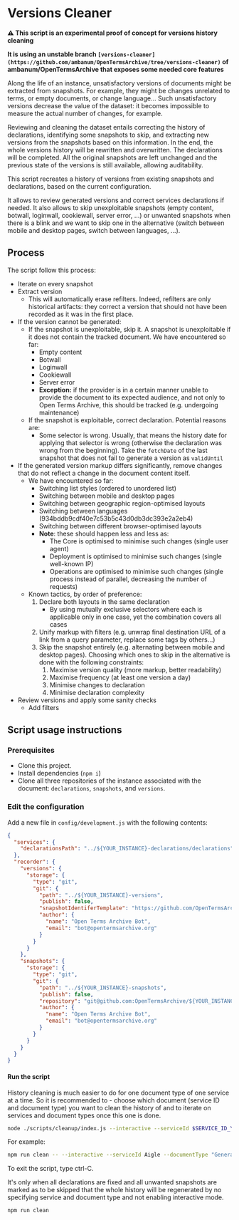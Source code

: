 # Versions Cleaner
**:warning: This script is an experimental proof of concept for versions history cleaning**

**It is using an unstable branch `[versions-cleaner](https://github.com/ambanum/OpenTermsArchive/tree/versions-cleaner)` of ambanum/OpenTermsArchive that exposes some needed core features**

Along the life of an instance, unsatisfactory versions of documents might be extracted from snapshots. For example, they might be changes unrelated to terms, or empty documents, or change language… Such unsatisfactory versions decrease the value of the dataset: it becomes impossible to measure the actual number of changes, for example.

Reviewing and cleaning the dataset entails correcting the history of declarations, identifying some snapshots to skip, and extracting new versions from the snapshots based on this information. In the end, the whole versions history will be rewritten and overwritten. The declarations will be completed. All the original snapshots are left unchanged and the previous state of the versions is still available, allowing auditability.

This script recreates a history of versions from existing snapshots and declarations, based on the current configuration.

It allows to review generated versions and correct services declarations if needed. It also allows to skip unexploitable snapshots (empty content, botwall, loginwall, cookiewall, server error, …) or unwanted snapshots when there is a blink and we want to skip one in the alternative (switch between mobile and desktop pages, switch between languages, …).

## Process

The script follow this process:

- Iterate on every snapshot
- Extract version
    - This will automatically erase refilters. Indeed, refilters are only historical artifacts: they correct a version that should not have been recorded as it was in the first place.
- If the version cannot be generated: 
    - If the snapshot is unexploitable, skip it. A snapshot is unexploitable if it does not contain the tracked document. We have encountered so far:
        - Empty content
        - Botwall
        - Loginwall
        - Cookiewall
        - Server error
        - **Exception:** if the provider is in a certain manner unable to provide the document to its expected audience, and not only to Open Terms Archive, this should be tracked (e.g. undergoing maintenance)
    - If the snapshot is exploitable, correct declaration. Potential reasons are:
        - Some selector is wrong. Usually, that means the history date for applying that selector is wrong (otherwise the declaration was wrong from the beginning). Take the `fetchDate` of the last snapshot that does not fail to generate a version as `validUntil`
- If the generated version markup differs significantly, remove changes that do not reflect a change in the document content itself.
    - We have encountered so far:
        - Switching list styles (ordered to unordered list)
        - Switching between mobile and desktop pages
        - Switching between geographic region-optimised layouts
        - Switching between languages (934bddb9cdf40e7c53b5c43d0db3dc393e2a2eb4)
        - Switching between different browser-optimised layouts
        - **Note**: these should happen less and less as:
            -  The Core is optimised to minimise such changes (single user agent)
            -  Deployment is optimised to minimise such changes (single well-known IP)
            -  Operations are optimised to minimise such changes (single process instead of parallel, decreasing the number of requests)
    - Known tactics, by order of preference:
        1. Declare both layouts in the same declaration
            - By using mutually exclusive selectors where each is applicable only in one case, yet the combination covers all cases
        2. Unify markup with filters (e.g. unwrap final destination URL of a link from a query parameter, replace some tags by others…)
        3. Skip the snapshot entirely (e.g. alternating between mobile and desktop pages). Choosing which ones to skip in the alternative is done with the following constraints:
            1. Maximise version quality (more markup, better readability)
            2. Maximise frequency (at least one version a day)
            3. Minimise changes to declaration
            4. Minimise declaration complexity
- Review versions and apply some sanity checks
    - Add filters

## Script usage instructions

### Prerequisites

- Clone this project.
- Install dependencies (`npm i`)
- Clone all three repositories of the instance associated with the document: `declarations`, `snapshots`, and `versions`.

### Edit the configuration

Add a new file in `config/development.js` with the following contents:

```json
{
  "services": {
    "declarationsPath": "../${YOUR_INSTANCE}-declarations/declarations"
  },
  "recorder": {
    "versions": {
      "storage": {
        "type": "git",
        "git": {
          "path": "../${YOUR_INSTANCE}-versions",
          "publish": false,
          "snapshotIdentiferTemplate": "https://github.com/OpenTermsArchive/france-snapshots/commit/%SNAPSHOT_ID",
          "author": {
            "name": "Open Terms Archive Bot",
            "email": "bot@opentermsarchive.org"
          }
        }
      }
    },
    "snapshots": {
      "storage": {
        "type": "git",
        "git": {
          "path": "../${YOUR_INSTANCE}-snapshots",
          "publish": false,
          "repository": "git@github.com:OpenTermsArchive/${YOUR_INSTANCE}-snapshots.git",
          "author": {
            "name": "Open Terms Archive Bot",
            "email": "bot@opentermsarchive.org"
          }
        }
      }
    }
  }
}
```

#### Run the script

History cleaning is much easier to do for one document type of one service at a time. So it is recommended to - choose which document (service ID and document type) you want to clean the history of and to iterate on services and document types once this one is done.

```sh
node ./scripts/cleanup/index.js --interactive --serviceId $SERVICE_ID_YOU_WANT_TO_WORK_ON --documentType "$DOCUMENT_TYPE_YOU_WANT_TO_WORK_ON"
```

For example:

```sh
npm run clean -- --interactive --serviceId Aigle --documentType "General Conditions of Sale"
```

To exit the script, type <key>ctrl-C</key>.

It's only when all declarations are fixed and all unwanted snapshots are marked as to be skipped that the whole history will be regenerated by no specifying service and document type and not enabling interactive mode.

```sh
npm run clean
```
